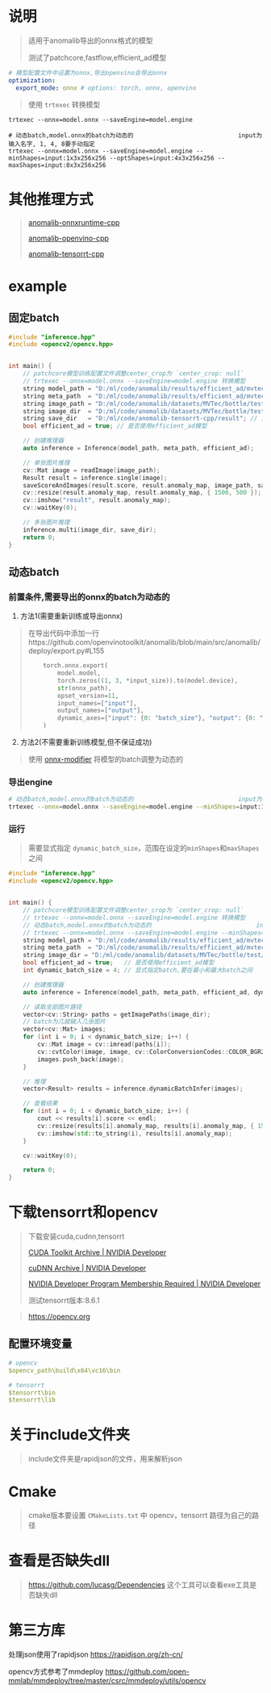 # 说明

> 适用于anomalib导出的onnx格式的模型
>
> 测试了patchcore,fastflow,efficient_ad模型

```yaml
# 模型配置文件中设置为onnx,导出openvino会导出onnx
optimization:
  export_mode: onnx # options: torch, onnx, openvino
```

> 使用 `trtexec` 转换模型

```shell
trtexec --onnx=model.onnx --saveEngine=model.engine

# 动态batch,model.onnx的batch为动态的                             input为输入名字, 1, 4, 8要手动指定
trtexec --onnx=model.onnx --saveEngine=model.engine --minShapes=input:1x3x256x256 --optShapes=input:4x3x256x256 --maxShapes=input:8x3x256x256
```

# 其他推理方式

> [anomalib-onnxruntime-cpp](https://github.com/NagatoYuki0943/anomalib-onnxruntime-cpp)
>
> [anomalib-openvino-cpp](https://github.com/NagatoYuki0943/anomalib-openvino-cpp)
>
> [anomalib-tensorrt-cpp](https://github.com/NagatoYuki0943/anomalib-tensorrt-cpp)

# example

## 固定batch

```C++
#include "inference.hpp"
#include <opencv2/opencv.hpp>


int main() {
    // patchcore模型训练配置文件调整center_crop为 `center_crop: null`
    // trtexec --onnx=model.onnx --saveEngine=model.engine 转换模型
    string model_path = "D:/ml/code/anomalib/results/efficient_ad/mvtec/bottle/run/weights/openvino/model.engine";
    string meta_path  = "D:/ml/code/anomalib/results/efficient_ad/mvtec/bottle/run/weights/openvino/metadata.json";
    string image_path = "D:/ml/code/anomalib/datasets/MVTec/bottle/test/broken_large/000.png";
    string image_dir  = "D:/ml/code/anomalib/datasets/MVTec/bottle/test/broken_large";
    string save_dir   = "D:/ml/code/anomalib-tensorrt-cpp/result"; // 注意目录不会自动创建,要手动创建才会保存
    bool efficient_ad = true; // 是否使用efficient_ad模型

    // 创建推理器
    auto inference = Inference(model_path, meta_path, efficient_ad);

    // 单张图片推理
    cv::Mat image = readImage(image_path);
    Result result = inference.single(image);
    saveScoreAndImages(result.score, result.anomaly_map, image_path, save_dir);
    cv::resize(result.anomaly_map, result.anomaly_map, { 1500, 500 });
    cv::imshow("result", result.anomaly_map);
    cv::waitKey(0);

    // 多张图片推理
    inference.multi(image_dir, save_dir);
    return 0;
}
```

## 动态batch

### 前置条件,需要导出的onnx的batch为动态的

1. 方法1(需要重新训练或导出onnx)

> ​	在导出代码中添加一行https://github.com/openvinotoolkit/anomalib/blob/main/src/anomalib/deploy/export.py#L155
>
> ```python
>     torch.onnx.export(
>         model.model,
>         torch.zeros((1, 3, *input_size)).to(model.device),
>         str(onnx_path),
>         opset_version=11,
>         input_names=["input"],
>         output_names=["output"],
>         dynamic_axes={"input": {0: "batch_size"}, "output": {0: "batch_size"}} # add this line to support dynamic batch
>     )
> ```

2. 方法2(不需要重新训练模型,但不保证成功)

> 使用 [onnx-modifier](https://github.com/ZhangGe6/onnx-modifier) 将模型的batch调整为动态的

### 导出engine

```sh
# 动态batch,model.onnx的batch为动态的                             input为输入名字, 1, 4, 8要手动指定,256为输出尺寸
trtexec --onnx=model.onnx --saveEngine=model.engine --minShapes=input:1x3x256x256 --optShapes=input:4x3x256x256 --maxShapes=input:8x3x256x256
```

### 运行

> 需要显式指定 `dynamic_batch_size`，范围在设定的`minShapes`和`maxShapes`之间

```c++
#include "inference.hpp"
#include <opencv2/opencv.hpp>


int main() {
    // patchcore模型训练配置文件调整center_crop为 `center_crop: null`
    // trtexec --onnx=model.onnx --saveEngine=model.engine 转换模型
    // 动态batch,model.onnx的batch为动态的                             input为输入名字, 1, 4, 8要手动指定
    // trtexec --onnx=model.onnx --saveEngine=model.engine --minShapes=input:1x3x256x256 --optShapes=input:4x3x256x256 --maxShapes=input:8x3x256x256
    string model_path = "D:/ml/code/anomalib/results/efficient_ad/mvtec/bottle/run/weights/openvino/model.engine";
    string meta_path  = "D:/ml/code/anomalib/results/efficient_ad/mvtec/bottle/run/weights/openvino/metadata.json";
    string image_dir = "D:/ml/code/anomalib/datasets/MVTec/bottle/test/broken_large";
    bool efficient_ad = true;   // 是否使用efficient_ad模型
    int dynamic_batch_size = 4; // 显式指定batch,要在最小和最大batch之间

    // 创建推理器
    auto inference = Inference(model_path, meta_path, efficient_ad, dynamic_batch_size);

    // 读取全部图片路径
    vector<cv::String> paths = getImagePaths(image_dir);
    // batch为几就输入几张图片
    vector<cv::Mat> images;
    for (int i = 0; i < dynamic_batch_size; i++) {
        cv::Mat image = cv::imread(paths[i]);
        cv::cvtColor(image, image, cv::ColorConversionCodes::COLOR_BGR2RGB);
        images.push_back(image);
    }

    // 推理
    vector<Result> results = inference.dynamicBatchInfer(images);

    // 查看结果
    for (int i = 0; i < dynamic_batch_size; i++) {
        cout << results[i].score << endl;
        cv::resize(results[i].anomaly_map, results[i].anomaly_map, { 1500, 500 });
        cv::imshow(std::to_string(i), results[i].anomaly_map);
    }

    cv::waitKey(0);

    return 0;
}
```



# 下载tensorrt和opencv

> 下载安装cuda,cudnn,tensorrt
>
> [CUDA Toolkit Archive | NVIDIA Developer](https://developer.nvidia.com/cuda-toolkit-archive)
>
> [cuDNN Archive | NVIDIA Developer](https://developer.nvidia.com/rdp/cudnn-archive)
>
> [NVIDIA Developer Program Membership Required | NVIDIA Developer](https://developer.nvidia.com/nvidia-tensorrt-download)
>
> 测试tensorrt版本:8.6.1
> 

> https://opencv.org

## 配置环境变量

```yaml
# opencv
$opencv_path\build\x64\vc16\bin

# tensorrt
$tensorrt\bin
$tensorrt\lib
```

# 关于include文件夹

> include文件夹是rapidjson的文件，用来解析json

# Cmake

> cmake版本要设置 `CMakeLists.txt` 中 opencv，tensorrt 路径为自己的路径

# 查看是否缺失dll

> https://github.com/lucasg/Dependencies 这个工具可以查看exe工具是否缺失dll

# 第三方库

处理json使用了rapidjson https://rapidjson.org/zh-cn/

opencv方式参考了mmdeploy https://github.com/open-mmlab/mmdeploy/tree/master/csrc/mmdeploy/utils/opencv
